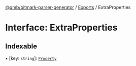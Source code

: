 [@gmb/bitmark-parser-generator](../API.md) / [Exports](../modules.md) / ExtraProperties

# Interface: ExtraProperties

## Indexable

▪ [key: `string`]: [`Property`](../modules.md#Property)

